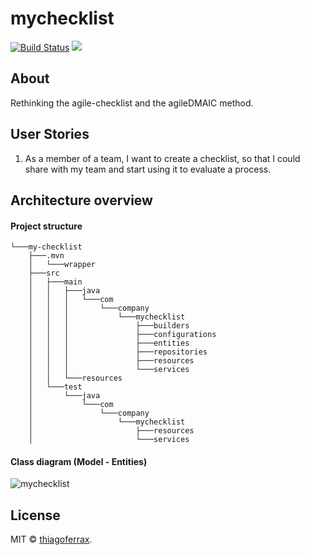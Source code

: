 # mychecklist
[![Build Status](https://app.travis-ci.com/thiagoferrax/mychecklist.svg?branch=master)](https://app.travis-ci.com/thiagoferrax/mychecklist)
<a href="https://opensource.org/licenses/MIT"><img src="https://img.shields.io/badge/License-MIT-blue.svg"></a>

## About

Rethinking the agile-checklist and the agileDMAIC method.

## User Stories

1. As a member of a team, I want to create a checklist, so that I could share with my team and start using it to evaluate a process.

## Architecture overview

#### Project structure
```
└───my-checklist
    ├───.mvn
    │   └───wrapper
    ├───src
    │   ├───main
    │   │   ├───java
    │   │   │   └───com
    │   │   │       └───company
    │   │   │           └───mychecklist
    │   │   │               ├───builders
    │   │   │               ├───configurations
    │   │   │               ├───entities
    │   │   │               ├───repositories
    │   │   │               ├───resources
    │   │   │               └───services
    │   │   └───resources
    │   └───test
    │       └───java
    │           └───com
    │               └───company
    │                   └───mychecklist
    │                       ├───resources
    │                       └───services
```
#### Class diagram (Model - Entities)

![mychecklist](https://user-images.githubusercontent.com/43149895/130370398-4ea0d9b9-8ee7-4a44-a15b-29400e0ad6cd.png)

## License

MIT © [thiagoferrax](https://github.com/thiagoferrax).
